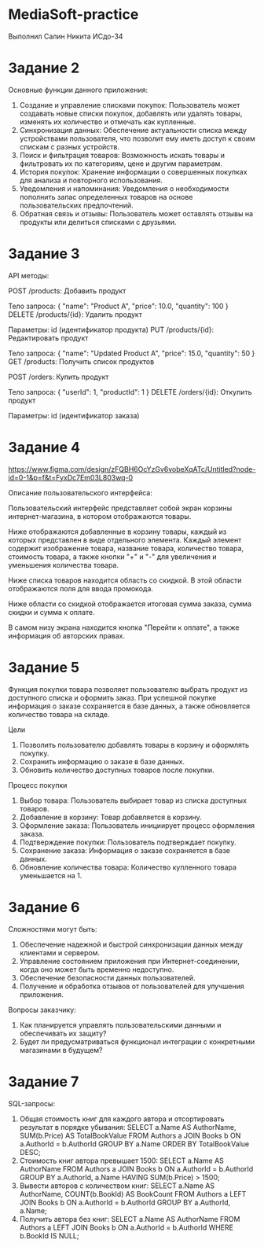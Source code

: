 # MediaSoft-practice
Выполнил Салин Никита ИСдо-34

# Задание 2
Основные функции данного приложения:
1. Создание и управление списками покупок: Пользователь может создавать новые списки покупок, добавлять или удалять товары, изменять их количество и отмечать как купленные.
2. Синхронизация данных: Обеспечение актуальности списка между устройствами пользователя, что позволит ему иметь доступ к своим спискам с разных устройств.
3. Поиск и фильтрация товаров: Возможность искать товары и фильтровать их по категориям, цене и другим параметрам.
4. История покупок: Хранение информации о совершенных покупках для анализа и повторного использования.
5. Уведомления и напоминания: Уведомления о необходимости пополнить запас определенных товаров на основе пользовательских предпочтений.
6. Обратная связь и отзывы: Пользователь может оставлять отзывы на продукты или делиться списками с друзьями.

# Задание 3
API методы:

POST /products: Добавить продукт

Тело запроса: { "name": "Product A", "price": 10.0, "quantity": 100 }
DELETE /products/{id}: Удалить продукт

Параметры: id (идентификатор продукта)
PUT /products/{id}: Редактировать продукт

Тело запроса: { "name": "Updated Product A", "price": 15.0, "quantity": 50 }
GET /products: Получить список продуктов

POST /orders: Купить продукт

Тело запроса: { "userId": 1, "productId": 1 }
DELETE /orders/{id}: Откупить продукт

Параметры: id (идентификатор заказа)

# Задание 4
https://www.figma.com/design/zFQBH6OcYzGv6vobeXqATc/Untitled?node-id=0-1&p=f&t=FyxDc7Em03L803wq-0

Описание пользовательского интерфейса:

Пользовательский интерфейс представляет собой экран корзины интернет-магазина, в котором отображаются товары.

Ниже отображаются добавленные в корзину товары, каждый из которых представлен в виде отдельного элемента. Каждый элемент содержит изображение товара, название товара, количество товара, стоимость товара, а также кнопки "+" и "-" для увеличения и уменьшения количества товара.

Ниже списка товаров находится область со скидкой. В этой области отображаются поля для ввода промокода.

Ниже области со скидкой отображается итоговая сумма заказа, сумма скидки и сумма к оплате.

В самом низу экрана находится кнопка "Перейти к оплате", а также информация об авторских правах.

# Задание 5
Функция покупки товара позволяет пользователю выбрать продукт из доступного списка и оформить заказ. При успешной покупке информация о заказе сохраняется в базе данных, а также обновляется количество товара на складе.

Цели
1. Позволить пользователю добавлять товары в корзину и оформлять покупку.
2. Сохранить информацию о заказе в базе данных.
3. Обновить количество доступных товаров после покупки.

Процесс покупки

1. Выбор товара: Пользователь выбирает товар из списка доступных товаров.
2. Добавление в корзину: Товар добавляется в корзину.
3. Оформление заказа: Пользователь инициирует процесс оформления заказа.
4. Подтверждение покупки: Пользователь подтверждает покупку.
5. Сохранение заказа: Информация о заказе сохраняется в базе данных.
6. Обновление количества товара: Количество купленного товара уменьшается на 1.

# Задание 6
Сложностями могут быть:
1. Обеспечение надежной и быстрой синхронизации данных между клиентами и сервером.
2. Управление состоянием приложения при Интернет-соединении, когда оно может быть временно недоступно.
3. Обеспечение безопасности данных пользователей.
4. Получение и обработка отзывов от пользователей для улучшения приложения.

Вопросы заказчику:
1. Как планируется управлять пользовательскими данными и обеспечивать их защиту?
2. Будет ли предусматриваться функционал интеграции с конкретными магазинами в будущем?

# Задание 7
SQL-запросы:
1. Общая стоимость книг для каждого автора и отсортировать результат в порядке убывания:
   SELECT a.Name AS AuthorName, SUM(b.Price) AS TotalBookValue
   FROM Authors a
   JOIN Books b ON a.AuthorId = b.AuthorId
   GROUP BY a.Name
   ORDER BY TotalBookValue DESC;
2. Стоимость книг автора превышает 1500:
   SELECT a.Name AS AuthorName
   FROM Authors a
   JOIN Books b ON a.AuthorId = b.AuthorId
   GROUP BY a.AuthorId, a.Name
   HAVING SUM(b.Price) > 1500;
3. Вывести авторов с количеством книг:
   SELECT a.Name AS AuthorName, COUNT(b.BookId) AS BookCount
   FROM Authors a
   LEFT JOIN Books b ON a.AuthorId = b.AuthorId
   GROUP BY a.AuthorId, a.Name;
4. Получить автора без книг:
   SELECT a.Name AS AuthorName
   FROM Authors a
   LEFT JOIN Books b ON a.AuthorId = b.AuthorId
   WHERE b.BookId IS NULL;
